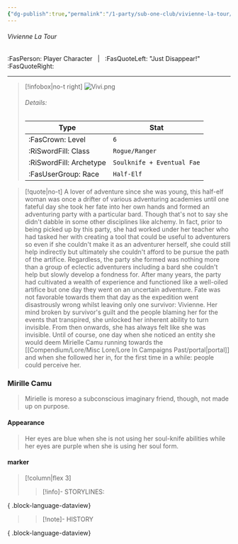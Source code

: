 ```yaml
---
{"dg-publish":true,"permalink":"/1-party/sub-one-club/vivienne-la-tour/","tags":["class/Rogue","race/half-elf"]}
---
```




###### Vivienne La Tour  
:FasPerson: Player Character &nbsp; | &nbsp; :FasQuoteLeft: "Just Disappear!"  :FasQuoteRight:
___
> [!infobox|no-t right]
> ![Vivi.png](/img/user/Assets/Images/Party/Vivi.png)
> ###### Details:
> | Type | Stat |
> | ---- | ---- |
> | :FasCrown: Level   | `6` |
> | :RiSwordFill: Class |  `Rogue/Ranger`|
> | :RiSwordFill: Archetype |  `Soulknife + Eventual Fae`|
> |  :FasUserGroup: Race |  `Half-Elf`|

> [!quote|no-t]
> A lover of adventure since she was young, this half-elf woman was once a drifter of various adventuring academies until one fateful day she took her fate into her own hands and formed an adventuring party with a particular bard. Though that's not to say she didn't dabble in some other disciplines like alchemy. In fact, prior to being picked up by this party, she had worked under her teacher who had tasked her with creating a tool that could be useful to adventurers so even if she couldn't make it as an adventurer herself, she could still help indirectly but ultimately she couldn't afford to be pursue the path of the artifice.  Regardless, the party she formed was nothing more than a  group of eclectic adventurers including a bard she couldn't help but slowly develop a fondness for. After many years, the party  had cultivated a wealth  of experience  and functioned like a well-oiled artifice but one day they went on an uncertain adventure. Fate was not favorable towards  them that day as the expedition went disastrously wrong whilst leaving only one survivor: Vivienne. Her mind broken by survivor's guilt and the people blaming her for the events that transpired, she unlocked her inherent ability to turn invisible. From then onwards, she has always felt like she was invisible. Until of course, one day when she noticed an entity she would deem Mirielle Camu running towards the [[Compendium/Lore/Misc Lore/Lore In Campaigns Past/portal\|portal]] and when she followed her in, for the first time in a while: people could perceive her. 

### Mirille Camu
>Mirielle is moreso a subconscious imaginary friend, though, not made up on purpose.

#### Appearance
> Her eyes are blue when she is not using her soul-knife abilities while her eyes are purple  when she is using her soul form. 
> 
 
#### marker
> [!column|flex 3]
>> [!info]- STORYLINES:

{ .block-language-dataview}
>>[!note]- HISTORY

{ .block-language-dataview}
